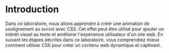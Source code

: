 # Introduction

Dans ce laboratoire, nous allons apprendre à créer une animation de soulignement au survol avec CSS. Cet effet peut être utilisé pour ajouter un intérêt visuel au texte et améliorer l'expérience utilisateur d'un site web. En suivant les étapes décrites dans ce laboratoire, vous comprendrez mieux comment utiliser CSS pour créer un contenu web dynamique et captivant.
